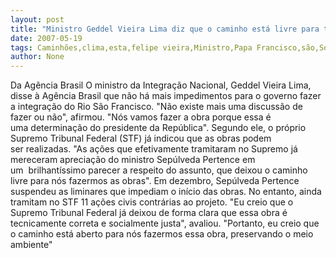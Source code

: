 ```yaml
---
layout: post
title: "Ministro Geddel Vieira Lima diz que o caminho está livre para transposição do São Francisco"
date: 2007-05-19
tags: Caminhões,clima,esta,felipe vieira,Ministro,Papa Francisco,são,Som Livre,Transposição
author: None
---
```

Da Ag&ecirc;ncia Brasil 
O ministro da Integra&ccedil;&atilde;o Nacional, Geddel&nbsp;Vieira Lima, disse &agrave; Ag&ecirc;ncia Brasil que n&atilde;o h&aacute; mais impedimentos para o governo fazer a&nbsp;integra&ccedil;&atilde;o do Rio S&atilde;o Francisco. &quot;N&atilde;o existe mais uma discuss&atilde;o de fazer ou n&atilde;o&quot;, afirmou.&nbsp;&quot;N&oacute;s vamos fazer a obra porque essa &eacute; uma&nbsp;determina&ccedil;&atilde;o do presidente da Rep&uacute;blica&quot;. 
Segundo ele, o pr&oacute;prio Supremo Tribunal Federal&nbsp;(STF) j&aacute; indicou que as obras podem ser&nbsp;realizadas. &quot;As a&ccedil;&otilde;es que efetivamente&nbsp;tramitaram no Supremo j&aacute; mereceram aprecia&ccedil;&atilde;o&nbsp;do ministro Sep&uacute;lveda Pertence em um&nbsp;&nbsp;brilhant&iacute;ssimo parecer a respeito do assunto,&nbsp;que deixou o caminho livre para n&oacute;s fazermos as&nbsp;obras&quot;.
Em dezembro, Sep&uacute;lveda Pertence suspendeu as&nbsp;liminares que impediam o in&iacute;cio das obras. No&nbsp;entanto, ainda tramitam no STF 11 a&ccedil;&otilde;es civis contr&aacute;rias ao projeto. 
&quot;Eu creio que o Supremo Tribunal Federal j&aacute;&nbsp;deixou de forma clara que essa obra &eacute; tecnicamente correta e socialmente justa&quot;, avaliou. &quot;Portanto, eu creio que o&nbsp;caminho est&aacute; aberto para n&oacute;s fazermos essa&nbsp;obra, preservando o meio ambiente&quot; 